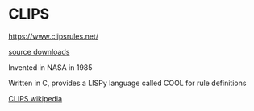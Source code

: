 # CLIPS

<https://www.clipsrules.net/>

[source downloads](https://sourceforge.net/projects/clipsrules/files/CLIPS)

Invented in NASA in 1985

Written in C, provides a LISPy language called COOL for rule definitions

[CLIPS wikipedia](https://en.wikipedia.org/wiki/CLIPS)